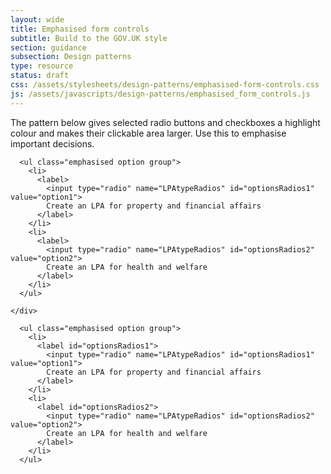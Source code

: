 ```yaml
---
layout: wide
title: Emphasised form controls
subtitle: Build to the GOV.UK style 
section: guidance
subsection: Design patterns
type: resource
status: draft
css: /assets/stylesheets/design-patterns/emphasised-form-controls.css
js: /assets/javascripts/design-patterns/emphasised_form_controls.js
---
```


The pattern below gives selected radio buttons and checkboxes a highlight colour and makes their clickable area larger. Use this to emphasise important decisions.

<div class="pattern-example">
  <div class="inner">
    <div class="form-example-1">

      <ul class="emphasised option group">
        <li>
          <label>
            <input type="radio" name="LPAtypeRadios" id="optionsRadios1" value="option1">
            Create an LPA for property and financial affairs
          </label>
        </li>
        <li>
          <label>
            <input type="radio" name="LPAtypeRadios" id="optionsRadios2" value="option2">
            Create an LPA for health and welfare
          </label>
        </li>
      </ul>

    </div>
  </div>
</div>

      <ul class="emphasised option group">
        <li>
          <label id="optionsRadios1">
            <input type="radio" name="LPAtypeRadios" id="optionsRadios1" value="option1">
            Create an LPA for property and financial affairs
          </label>
        </li>
        <li>
          <label id="optionsRadios2">
            <input type="radio" name="LPAtypeRadios" id="optionsRadios2" value="option2">
            Create an LPA for health and welfare
          </label>
        </li>
      </ul>


